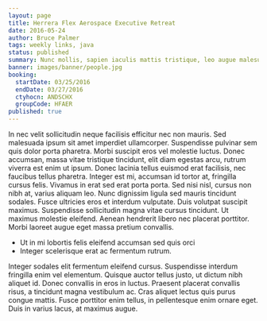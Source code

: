 ```yaml
---
layout: page
title: Herrera Flex Aerospace Executive Retreat
date: 2016-05-24
author: Bruce Palmer
tags: weekly links, java
status: published
summary: Nunc mollis, sapien iaculis mattis tristique, leo augue malesuada.
banner: images/banner/people.jpg
booking:
  startDate: 03/25/2016
  endDate: 03/27/2016
  ctyhocn: ANDSCHX
  groupCode: HFAER
published: true
---
```

In nec velit sollicitudin neque facilisis efficitur nec non mauris. Sed malesuada ipsum sit amet imperdiet ullamcorper. Suspendisse pulvinar sem quis dolor porta pharetra. Morbi suscipit eros vel molestie luctus. Donec accumsan, massa vitae tristique tincidunt, elit diam egestas arcu, rutrum viverra est enim ut ipsum. Donec lacinia tellus euismod erat facilisis, nec faucibus tellus pharetra. Integer est mi, accumsan id tortor at, fringilla cursus felis. Vivamus in erat sed erat porta porta. Sed nisi nisl, cursus non nibh at, varius aliquam leo. Nunc dignissim ligula sed mauris tincidunt sodales. Fusce ultricies eros et interdum vulputate. Duis volutpat suscipit maximus. Suspendisse sollicitudin magna vitae cursus tincidunt. Ut maximus molestie eleifend. Aenean hendrerit libero nec placerat porttitor. Morbi laoreet augue eget massa pretium convallis.

* Ut in mi lobortis felis eleifend accumsan sed quis orci
* Integer scelerisque erat ac fermentum rutrum.

Integer sodales elit fermentum eleifend cursus. Suspendisse interdum fringilla enim vel elementum. Quisque auctor tellus justo, ut dictum nibh aliquet id. Donec convallis in eros in luctus. Praesent placerat convallis risus, a tincidunt magna vestibulum ac. Cras aliquet lectus quis purus congue mattis. Fusce porttitor enim tellus, in pellentesque enim ornare eget. Duis in varius lacus, at maximus augue.
